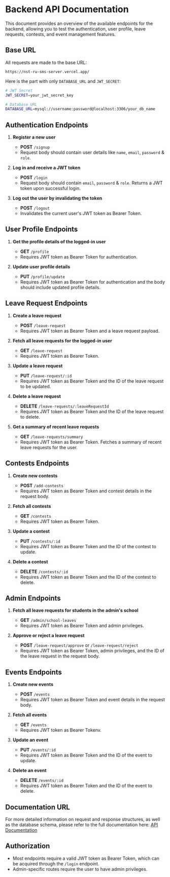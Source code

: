 # Backend API Documentation

This document provides an overview of the available endpoints for the backend, allowing you to test the authentication, user profile, leave requests, contests, and event management features.

## Base URL

All requests are made to the base URL: 
```
https://nst-ru-sms-server.vercel.app/
```

Here is the part with only `DATABASE_URL` and `JWT_SECRET`:

```bash
# JWT Secret
JWT_SECRET=your_jwt_secret_key

# Database URL
DATABASE_URL=mysql://username:password@localhost:3306/your_db_name
```

## Authentication Endpoints

1. **Register a new user**
   - **POST** `/signup`
   - Request body should contain user details like `name`, `email`, `password` & `role`.

2. **Log in and receive a JWT token**
   - **POST** `/login`
   - Request body should contain `email`, `password` & `role`. Returns a JWT token upon successful login.

3. **Log out the user by invalidating the token**
   - **POST** `/logout`
   - Invalidates the current user's JWT token as Bearer Token.

## User Profile Endpoints

1. **Get the profile details of the logged-in user**
   - **GET** `/profile`
   - Requires JWT token as Bearer Token for authentication.

2. **Update user profile details**
   - **PUT** `/profile/update`
   - Requires JWT token as Bearer Token for authentication and the body should include updated profile details.

## Leave Request Endpoints

1. **Create a leave request**
   - **POST** `/leave-request`
   - Requires JWT token as Bearer Token and a leave request payload.

2. **Fetch all leave requests for the logged-in user**
   - **GET** `/leave-request`
   - Requires JWT token as Bearer Token.

3. **Update a leave request**
   - **PUT** `/leave-request/:id`
   - Requires JWT token as Bearer Token and the ID of the leave request to be updated.

4. **Delete a leave request**
   - **DELETE** `/leave-requests/:leaveRequestId`
   - Requires JWT token as Bearer Token and the ID of the leave request to delete.

5. **Get a summary of recent leave requests**
   - **GET** `/leave-requests/summary`
   - Requires JWT token as Bearer Token. Fetches a summary of recent leave requests for the user.

## Contests Endpoints

1. **Create new contests**
   - **POST** `/add-contests`
   - Requires JWT token as Bearer Token and contest details in the request body.

2. **Fetch all contests**
   - **GET** `/contests`
   - Requires JWT token as Bearer Token.

3. **Update a contest**
   - **PUT** `/contests/:id`
   - Requires JWT token as Bearer Token and the ID of the contest to update.

4. **Delete a contest**
   - **DELETE** `/contests/:id`
   - Requires JWT token as Bearer Token and the ID of the contest to delete.

## Admin Endpoints

1. **Fetch all leave requests for students in the admin's school**
   - **GET** `/admin/school-leaves`
   - Requires JWT token as Bearer Token and admin privileges.

2. **Approve or reject a leave request**
   - **POST** `/leave-request/approve` or `/leave-request/reject`
   - Requires JWT token as Bearer Token, admin privileges, and the ID of the leave request in the request body.

## Events Endpoints

1. **Create new events**
   - **POST** `/events`
   - Requires JWT token as Bearer Token and event details in the request body.

2. **Fetch all events**
   - **GET** `/events`
   - Requires JWT token as Bearer Tokenv.

3. **Update an event**
   - **PUT** `/events/:id`
   - Requires JWT token as Bearer Token and the ID of the event to update.

4. **Delete an event**
   - **DELETE** `/events/:id`
   - Requires JWT token as Bearer Token and the ID of the event to delete.
  
## Documentation URL

For more detailed information on request and response structures, as well as the database schema, please refer to the full documentation here: [API Documentation](https://docs.google.com/document/d/1az1EGjdQL8rrdOzPG_bccXfr5dVWlOWAk-dKvxzKPpc/edit?usp=sharing)

## Authorization

- Most endpoints require a valid JWT token as Bearer Token, which can be acquired through the `/login` endpoint.
- Admin-specific routes require the user to have admin privileges.
